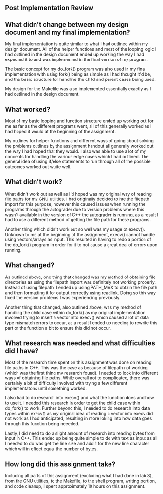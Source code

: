 
## Post Implementation Review

## What didn't change between my design document and my final implementation?

My final implementation is quite similar to what I had outlined within my design document. All of the helper functions and most of the looping logic I had outlined in the design document ended up working the way I had expected it to and was implemented in the final version of my program.

The basic concept for my do_fork() program was also used in my final implementation with using fork() being as simple as I had thought it'd be, and the basic structure for handline the child and parent cases being used.

My design for the Makefile was also implemented essentially exactly as I had outlined in the design document.

## What worked?

Most of my basic looping and function structure ended up working out for me as far as the different programs went, all of this generally worked as I had hoped it would at the beginning of the assignment.

My outlines for helper functions and different ways of going about solving the problems outlines by the assignment handout all generally worked out the way I had hoped that they would. I also was able to use a lot of my concepts for handling the various edge cases which I had outlined. The general idea of using if/else statements to run through all of the possible outcomes worked out wuite well.

## What didn't work?

What didn't work out as well as I'd hoped was my original way of reading file paths for my GNU utilities. I had originally decided to hte the filepath import for this purpose, however this caused issues when running the programs through the autograder due to version problems where this wasn't available in the version of C++ the autograder is running, as a result I had to use a different method of getting the file path for these programs.

Another thing which didn't work out so well was my usage of execv(). Unknown to me at the beginning of the assignment, execv() cannot handle using vectors/arrays as input. This resulted in having to redo a portion of the do_fork() program in order for it to not cause a great deal of errors upon running.

## What changed?

As outlined above, one thing that changed was my method of obtaining file directories as using the filepath import was definitely not working properly. Instead of using filepath, I ended up using PATH_MAX to obtain the file path and then formatting it for output correctly using readlink. Doing so this way fixed the version problems I was experiencing previously.

Another thing that changed, also outlined above, was my method of handling the child case within do_fork() as my original implementation involved trying to insert a vector into execv() which caused a lot of data type mismatch errors to occur, as a result I ended up needing to rewrite this part of the function a bit to ensure this did not occur.

## What research was needed and what difficulties did I have?

Most of the research time spent on this assignment was done on reading file paths in C++. This was the case as because of filepath not working (which was the first thing my research found), I needed to look into different ways of obtaining file paths. While overall not to complicated, there was certainly a bit of difficulty involved with trying a few different implementatons until something worked.

I also had to do research into execv() and what the function does and how to use it. I needed this research in order to get the child case within do_fork() to work. Further beyond this, I needed to do research into data types within execv() as my original idea of reading a vector into execv did not work as I had anticipated, resulting in more loking into how data goes through this function being neeeded.

Lastly, I did need to do a slight amount of research into reading bytes from input in C++. This ended up being quite simple to do with text as input as all I needed to do was get the line size and add 1 for the new line character which will in effect equal the number of bytes.

## How long did this assignment take?

Including all parts of this assignment (excluding what I had done in lab 3), from the GNU utilities, to the Makefile, to the shell program, writing portion, and code cleanup, I spent approximately 10 hours on this assignment.
